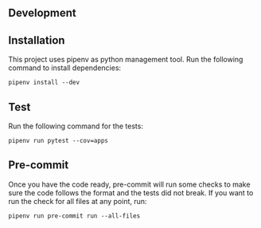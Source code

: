 ## Development

## Installation

This project uses pipenv as python management tool. Run the following command to install dependencies:

```
pipenv install --dev
```

## Test

Run the following command for the tests:

```
pipenv run pytest --cov=apps
```

## Pre-commit

Once you have the code ready, pre-commit will run some checks to make sure the code follows the format and the tests did not break. If you want to run the check for all files at any point, run:

```
pipenv run pre-commit run --all-files
```
